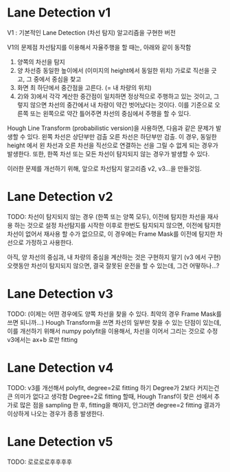 # Lane Detection v1

V1 : 기본적인 Lane Detection (차선 탐지) 알고리즘을 구현한 버전

V1의 문제점
차선탐지를 이용해서 자율주행을 할 때는, 아래와 같이 동작함
1) 양쪽의 차선을 탐지
2) 양 차선증 동일한 높이에서 (이미지의 height에서 동일한 위치) 가로로 직선을 긋고, 그 중에서 중심을 찾고
3) 화면 최 하단에서 중간점을 고른다. (= 내 차량의 위치)
4) 2)와 3)에서 각각 계산한 중간점이 일치하면 정상적으로 주행하고 있는 것이고, 그렇지 않으면 차선의 중간에서 내 차량이 약간 벗어났다는 것이다. 이를 기준으로 오른쪽 또는 왼쪽으로 약간 틀어주면 차선의 중심에서 주행을 할 수 있다.

Hough Line Transform (probabilistic version)을 사용하면, 다음과 같은 문제가 발생할 수 있다.
왼쪽 차선은 상단부만 검출
오른 차선은 하단부만 검출.
이 경우, 동일한 height 에서 왼 차선과 오른 차선을 직선으로 연결하는 선을 그릴 수 없게 되는 경우가 발생한다.
또한, 한쪽 차선 또는 모든 차선이 탐지되지 않는 경우가 발생할 수 있다.

이러한 문제를 개선하기 위해, 앞으로 차선탐지 알고리즘 v2, v3...을 만들것임.

# Lane Detection v2

TODO:
차선이 탐지되지 않는 경우 (한쪽 또는 양쪽 모두), 이전에 탐지한 차선을 재사용 하는 것으로 설정
차선탐지를 시작한 이후로 한번도 탐지되지 않으면, 이전에 탐지한 차선이 없어서 재사용 할 수가 없으므로, 이 경우에는 Frame Mask를 이전에 탐지한 차선으로 가정하고 사용한다.

아직, 양 차선의 중심과, 내 차량의 중심을 계산하는 것은 구현하지 말기 (v3 에서 구현)
오랫동안 차선이 탐지되지 않으면, 결국 잘못된 운전을 할 수 있는데, 그건 어떻하나...?

# Lane Detection v3

TODO:
(이제는 어떤 경우에도 양쪽 차선을 찾을 수 있다. 최악의 경우 Frame Mask를 쓰면 되니까...)
Hough Transform을 쓰면 차선의 일부만 찾을 수 있는 단점이 있는데, 이를 개선하기 위해서 numpy polyfit을 이용해서, 차선을 이어서 그리는 것으로 수정
v3에서는 ax+b 로만 fitting

# Lane Detection v4

TODO:
v3를 개선해서 polyfit, degree=2로 fitting 하기
Degree가 2보다 커지는건 큰 의미가 없다고 생각함
Degree=2로 fitting 할때, Hough Transf이 찾은 선에서 추가로 많은 점을 sampling 한 후, fitting을 해야지, 안그러면 degree=2 fitting 결과가 이상하게 나오는 경우가 종종 발생한다.

# Lane Detection v5

TODO: 로로로로후후후후

